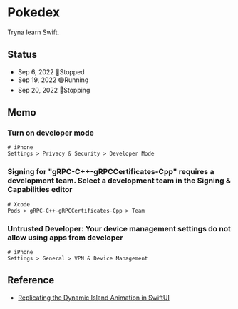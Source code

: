 # Pokedex

Tryna learn Swift.

## Status

- Sep 6, 2022 🔴Stopped
- Sep 19, 2022 🟢Running
- Sep 20, 2022 🔴Stopping

## Memo

### Turn on developer mode

``` ios
# iPhone
Settings > Privacy & Security > Developer Mode
```

### Signing for "gRPC-C++-gRPCCertificates-Cpp" requires a development team. Select a development team in the Signing & Capabilities editor

``` xcode
# Xcode
Pods > gRPC-C++-gRPCCertificates-Cpp > Team
```

### Untrusted Developer: Your device management settings do not allow using apps from developer

``` ios
# iPhone
Settings > General > VPN & Device Management
```

## Reference

- [Replicating the Dynamic Island Animation in SwiftUI](https://betterprogramming.pub/dynamic-island-animation-5869fbce41e6)
